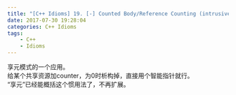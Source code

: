 ```yaml
---
title: "[C++ Idioms] 19. [-] Counted Body/Reference Counting (intrusive)"
date: 2017-07-30 19:28:04
categories: C++ Idioms
tags:
    - C++
    - Idioms
---
```

享元模式的一个应用。<!--more-->  
给某个共享资源加counter，为0时析构掉，直接用个智能指针就行。   
“享元”已经能概括这个惯用法了，不再扩展。  

